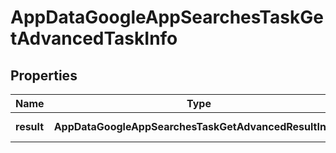 # AppDataGoogleAppSearchesTaskGetAdvancedTaskInfo

## Properties

| Name | Type | Description | Notes |
|------------ | ------------- | ------------- | -------------|
**result** | **AppDataGoogleAppSearchesTaskGetAdvancedResultInfo[]** | array of results |[optional]|